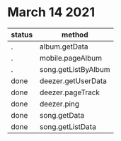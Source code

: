 # March 14 2021

status | method
-------|-------
.      | album.getData
.      | mobile.pageAlbum
.      | song.getListByAlbum
done   | deezer.getUserData
done   | deezer.pageTrack
done   | deezer.ping
done   | song.getData
done   | song.getListData
